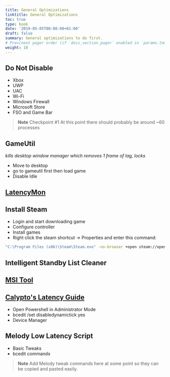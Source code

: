 ```yaml
---
title: General Optimizations
linktitle: General Optimizations
toc: true
type: book
date: '2019-05-05T00:00:00+01:00'
draft: false
summary: General optimizations to do first.
# Prev/next pager order (if `docs_section_pager` enabled in `params.toml`)
weight: 10
---
```



## Do Not Disable 
- Xbox 
- UWP 
- UAC 
- Wi-Fi
- Windows Firewall
- Microsoft Store 
- FSO and Game Bar 


> **Note** 
> Checkpoint #1
> At this point there should probably be around ~60 processes 

## GameUtil
*kills desktop window manager which removes 1 frame of lag, locks*  
- Move to desktop
- go to gameutil first then load game
- Disable Idle
  
## [LatencyMon](https://www.resplendence.com/latencymon)

## Install Steam
- Login and start downloading game 
- Configure controller 
- Install games 
- Right click the steam shortcut -> Properties and enter this command:

```bash
"C:\Program Files (x86)\Steam\Steam.exe" -no-browser +open steam://open/minigameslist
```

## Intelligent Standby List Cleaner 

## [MSI Tool](https://forums.guru3d.com/threads/windows-line-based-vs-message-signaled-based-interrupts-msi-tool.378044/)


## [Calypto's Latency Guide](calypto.us)
- Open Powershell in Administrator Mode 
- bcedit /set disabledynamictick yes 
- Device Manager 

## Melody Low Latency Script 
- Basic Tweaks 
- bcedit commands
> **Note**
> Add Melody tweak commands here at some point so they can be copied and pasted easily.

